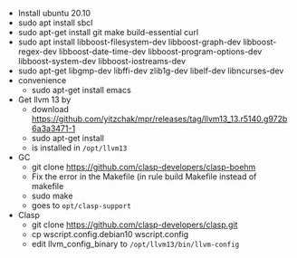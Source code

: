 * Install ubuntu 20.10
* sudo apt install sbcl
* sudo apt-get install git make build-essential curl
* sudo apt install libboost-filesystem-dev libboost-graph-dev libboost-regex-dev libboost-date-time-dev libboost-program-options-dev libboost-system-dev libboost-iostreams-dev
* sudo apt-get libgmp-dev libffi-dev zlib1g-dev libelf-dev libncurses-dev
* convenience
  * sudo apt-get install emacs
* Get llvm 13 by
  * download https://github.com/yitzchak/mpr/releases/tag/llvm13_13.r5140.g972b6a3a3471-1
  * sudo apt-get install <the download from above>
  * is installed in `/opt/llvm13`
* GC
  * git clone https://github.com/clasp-developers/clasp-boehm
  * Fix the error in the Makefile (in rule build Makefile instead of makefile
  * sudo make
  * goes to `opt/clasp-support`
* Clasp
  * git clone https://github.com/clasp-developers/clasp.git
  * cp wscript.config.debian10 wscript.config
  * edit llvm_config_binary to `/opt/llvm13/bin/llvm-config`